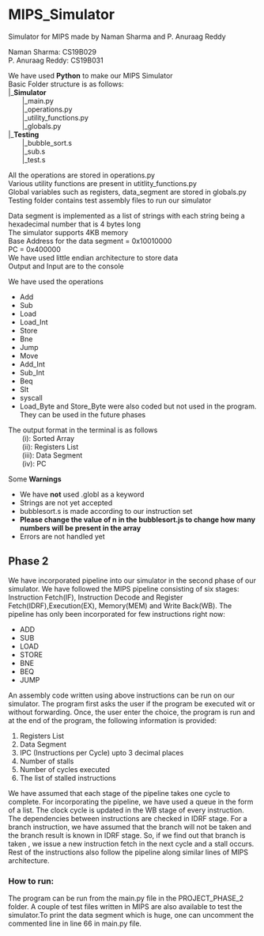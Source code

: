 # MIPS_Simulator
Simulator for MIPS made by Naman Sharma and P. Anuraag Reddy

Naman Sharma: CS19B029\
P. Anuraag Reddy: CS19B031

We have used **Python** to make our MIPS Simulator\
Basic Folder structure is as follows:\
|\_**Simulator**\
  |\_main.py\
  |\_operations.py\
  |\_utility_functions.py\
  |\_globals.py\
|\_**Testing**\
  |\_bubble_sort.s\
  |\_sub.s\
  |\_test.s

All the operations are stored in operations.py\
Various utility functions are present in utitlity_functions.py\
Global variables such as registers, data_segment are stored in globals.py\
Testing folder contains test assembly files to run our simulator

Data segment is implemented as a list of strings with each string being a hexadecimal number that is 4 bytes long\
The simulator supports 4KB memory\
Base Address for the data segment = 0x10010000\
PC = 0x400000\
We have used little endian architecture to store data\
Output and Input are to the console

We have used the operations
- Add
- Sub
- Load
- Load_Int
- Store
- Bne
- Jump
- Move
- Add_Int
- Sub_Int
- Beq
- Slt
- syscall
- Load_Byte and Store_Byte were also coded but not used in the program. They can be used in the future phases

The output format in the terminal is as follows\
  (i): Sorted Array\
  (ii): Registers List\
  (iii): Data Segment\
  (iv): PC

Some **Warnings**
- We have **not** used .globl as a keyword
- Strings are not yet accepted
- bubblesort.s is made according to our instruction set
- **Please change the value of n in the bubblesort.js to change how many numbers will be present in the array**
- Errors are not handled yet


## Phase 2

We have incorporated pipeline into our simulator in the second phase of our simulator. We have followed the MIPS
pipeline consisting of six stages: Instruction Fetch(IF), Instruction Decode and Register Fetch(IDRF),Execution(EX),
Memory(MEM) and Write Back(WB). The pipeline has only been incorporated for few instructions right now: 
- ADD
- SUB
- LOAD
- STORE
- BNE
- BEQ
- JUMP

An assembly code written using above instructions can be run on our simulator. The program first asks the user if
the program be executed wit or without forwarding. Once, the user enter the choice, the program is run and at the end
of the program, the following information is provided:
1. Registers List
2. Data Segment
3. IPC (Instructions per Cycle) upto 3 decimal places
4. Number of stalls
5. Number of cycles executed
6. The list of stalled instructions

We have assumed that each stage of the pipeline takes one cycle to complete. For incorporating the pipeline, we have
used a queue in the form of a list. The clock cycle is updated in the WB stage of every instruction. The dependencies
between instructions are checked in IDRF stage. For a branch instruction, we have assumed that the branch will not be taken
and the branch result is known in IDRF stage. So, if we find out that branch is taken , we issue a new instruction fetch 
in the next cycle and a stall occurs. Rest of the instructions also follow the pipeline along similar lines of MIPS
architecture.
### How to run:
The program can be run from the main.py file in the PROJECT_PHASE_2 folder. A couple of test files written in MIPS are also
available to test the simulator.To print the data segment which is huge, one can uncomment the commented line in line 66 
in main.py file. 
